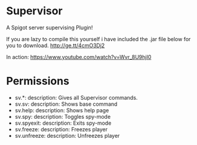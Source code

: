 # Supervisor
A Spigot server supervising Plugin!

If you are lazy to compile this yourself i have included the .jar file below for you to download.
http://ge.tt/4cmO3Dj2

In action:
https://www.youtube.com/watch?v=Wvr_8U9hjI0

# Permissions
* sv.*:
     description: Gives all Supervisor commands.
* sv.sv:
     description: Shows base command
* sv.help:
     description: Shows help page
* sv.spy:
     description: Toggles spy-mode
* sv.spyexit:
     description: Exits spy-mode
* sv.freeze:
     description: Freezes player
* sv.unfreeze:
     description: Unfreezes player

